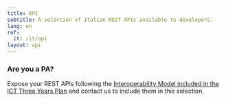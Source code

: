 ```yaml
---
title: API
subtitle: A selection of Italian REST APIs available to developers.
lang: en
ref:
  it: /it/api
layout: api
---
```


### Are you a PA?

Expose your REST APIs following the [Interoperability Model included in the ICT Three Years Plan](https://docs.italia.it/italia/piano-triennale-ict/pianotriennale-ict-doc/it/stabile/doc/05_modello-di-interoperabilita.html?highlight=api) and contact us to include them in this selection. 
